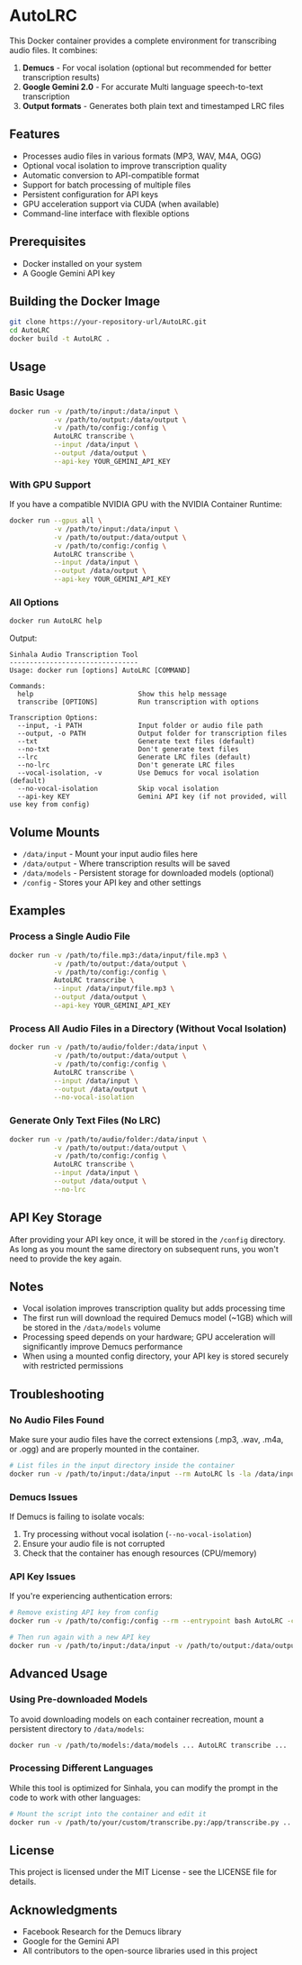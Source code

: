 # AutoLRC


This Docker container provides a complete environment for transcribing audio files. It combines:

1. **Demucs** - For vocal isolation (optional but recommended for better transcription results)
2. **Google Gemini 2.0** - For accurate Multi language speech-to-text transcription
3. **Output formats** - Generates both plain text and timestamped LRC files

## Features

- Processes audio files in various formats (MP3, WAV, M4A, OGG)
- Optional vocal isolation to improve transcription quality
- Automatic conversion to API-compatible format
- Support for batch processing of multiple files
- Persistent configuration for API keys
- GPU acceleration support via CUDA (when available)
- Command-line interface with flexible options

## Prerequisites

- Docker installed on your system
- A Google Gemini API key

## Building the Docker Image

```bash
git clone https://your-repository-url/AutoLRC.git
cd AutoLRC
docker build -t AutoLRC .
```

## Usage

### Basic Usage

```bash
docker run -v /path/to/input:/data/input \
           -v /path/to/output:/data/output \
           -v /path/to/config:/config \
           AutoLRC transcribe \
           --input /data/input \
           --output /data/output \
           --api-key YOUR_GEMINI_API_KEY
```

### With GPU Support

If you have a compatible NVIDIA GPU with the NVIDIA Container Runtime:

```bash
docker run --gpus all \
           -v /path/to/input:/data/input \
           -v /path/to/output:/data/output \
           -v /path/to/config:/config \
           AutoLRC transcribe \
           --input /data/input \
           --output /data/output \
           --api-key YOUR_GEMINI_API_KEY
```

### All Options

```bash
docker run AutoLRC help
```

Output:
```
Sinhala Audio Transcription Tool
--------------------------------
Usage: docker run [options] AutoLRC [COMMAND]

Commands:
  help                          Show this help message
  transcribe [OPTIONS]          Run transcription with options

Transcription Options:
  --input, -i PATH              Input folder or audio file path
  --output, -o PATH             Output folder for transcription files
  --txt                         Generate text files (default)
  --no-txt                      Don't generate text files
  --lrc                         Generate LRC files (default)
  --no-lrc                      Don't generate LRC files
  --vocal-isolation, -v         Use Demucs for vocal isolation (default)
  --no-vocal-isolation          Skip vocal isolation
  --api-key KEY                 Gemini API key (if not provided, will use key from config)
```

## Volume Mounts

- `/data/input` - Mount your input audio files here
- `/data/output` - Where transcription results will be saved
- `/data/models` - Persistent storage for downloaded models (optional)
- `/config` - Stores your API key and other settings

## Examples

### Process a Single Audio File

```bash
docker run -v /path/to/file.mp3:/data/input/file.mp3 \
           -v /path/to/output:/data/output \
           -v /path/to/config:/config \
           AutoLRC transcribe \
           --input /data/input/file.mp3 \
           --output /data/output \
           --api-key YOUR_GEMINI_API_KEY
```

### Process All Audio Files in a Directory (Without Vocal Isolation)

```bash
docker run -v /path/to/audio/folder:/data/input \
           -v /path/to/output:/data/output \
           -v /path/to/config:/config \
           AutoLRC transcribe \
           --input /data/input \
           --output /data/output \
           --no-vocal-isolation
```

### Generate Only Text Files (No LRC)

```bash
docker run -v /path/to/audio/folder:/data/input \
           -v /path/to/output:/data/output \
           -v /path/to/config:/config \
           AutoLRC transcribe \
           --input /data/input \
           --output /data/output \
           --no-lrc
```

## API Key Storage

After providing your API key once, it will be stored in the `/config` directory. As long as you mount the same directory on subsequent runs, you won't need to provide the key again.

## Notes

- Vocal isolation improves transcription quality but adds processing time
- The first run will download the required Demucs model (~1GB) which will be stored in the `/data/models` volume
- Processing speed depends on your hardware; GPU acceleration will significantly improve Demucs performance
- When using a mounted config directory, your API key is stored securely with restricted permissions

## Troubleshooting

### No Audio Files Found

Make sure your audio files have the correct extensions (.mp3, .wav, .m4a, or .ogg) and are properly mounted in the container.

```bash
# List files in the input directory inside the container
docker run -v /path/to/input:/data/input --rm AutoLRC ls -la /data/input
```

### Demucs Issues

If Demucs is failing to isolate vocals:

1. Try processing without vocal isolation (`--no-vocal-isolation`)
2. Ensure your audio file is not corrupted
3. Check that the container has enough resources (CPU/memory)

### API Key Issues

If you're experiencing authentication errors:

```bash
# Remove existing API key from config
docker run -v /path/to/config:/config --rm --entrypoint bash AutoLRC -c "rm -f /config/config.json"

# Then run again with a new API key
docker run -v /path/to/input:/data/input -v /path/to/output:/data/output -v /path/to/config:/config AutoLRC transcribe --input /data/input --output /data/output --api-key YOUR_NEW_KEY
```

## Advanced Usage

### Using Pre-downloaded Models

To avoid downloading models on each container recreation, mount a persistent directory to `/data/models`:

```bash
docker run -v /path/to/models:/data/models ... AutoLRC transcribe ...
```

### Processing Different Languages

While this tool is optimized for Sinhala, you can modify the prompt in the code to work with other languages:

```bash
# Mount the script into the container and edit it
docker run -v /path/to/your/custom/transcribe.py:/app/transcribe.py ... AutoLRC transcribe ...
```

## License

This project is licensed under the MIT License - see the LICENSE file for details.

## Acknowledgments

- Facebook Research for the Demucs library
- Google for the Gemini API
- All contributors to the open-source libraries used in this project